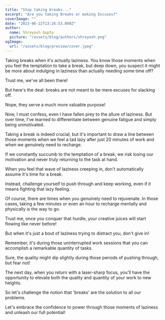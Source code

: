 ```yaml
---
title: "Stop taking breaks..."
excerpt: "Are you taking Breaks or making Excuses?"
coverImage: ""
date: "2023-06-22T13:26:53.000Z"
author:
  name: Shreyash Gupta
  picture: "/assets/blog/authors/shreyash.png"
ogImage:
  url: "/assets/blog/preview/cover.jpeg"
---
```


Taking breaks when it's actually laziness.
You know those moments when you feel the temptation to take a break, but deep down, you suspect it might be more about indulging in laziness than actually needing some time off?

Trust me, we've all been there!

But here's the deal: breaks are not meant to be mere excuses for slacking off.

Nope, they serve a much more valuable purpose!

Now, I must confess, even I have fallen prey to the allure of laziness. But over time, I've learned to differentiate between genuine fatigue and simply being unmotivated.

Taking a break is indeed crucial, but it's important to draw a line between those moments when we feel a tad lazy after just 20 minutes of work and when we genuinely need to recharge.

If we constantly succumb to the temptation of a break, we risk losing our motivation and never truly returning to the task at hand.

When you feel that wave of laziness creeping in, don't automatically assume it's time for a break.

Instead, challenge yourself to push through and keep working, even if it means fighting that lazy feeling.

Of course, there are times when you genuinely need to rejuvenate. In those cases, taking a few minutes or even an hour to recharge mentally and physically is the way to go.

Trust me, once you conquer that hurdle, your creative juices will start flowing like never before!

But when it's just a bout of laziness trying to distract you, don't give in!

Remember, it's during those uninterrupted work sessions that you can accomplish a remarkable quantity of tasks.

Sure, the quality might dip slightly during those periods of pushing through, but fear not!

The next day, when you return with a laser-sharp focus, you'll have the opportunity to elevate both the quality and quantity of your work to new heights.

So let's challenge the notion that 'breaks' are the solution to all our problems.

Let's embrace the confidence to power through those moments of laziness and unleash our full potential! 